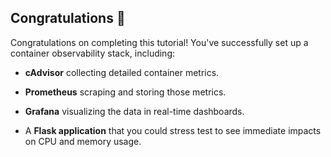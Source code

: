 ## Congratulations 🎈

Congratulations on completing this tutorial! You've successfully set up a container observability stack, including:

- **cAdvisor** collecting detailed container metrics.

- **Prometheus** scraping and storing those metrics.

- **Grafana** visualizing the data in real-time dashboards.

- A **Flask application** that you could stress test to see immediate impacts on CPU and memory usage.
